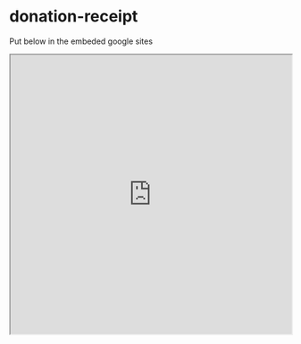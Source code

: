 # donation-receipt
Put below in the embeded google sites
<iframe src="https://yorkliu88.github.io/donation-receipt/index.html" width="100%" height="500px"></iframe>
